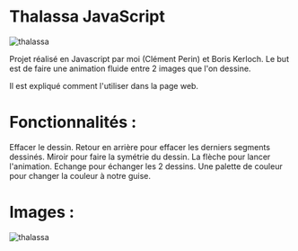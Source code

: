 # Thalassa JavaScript
![thalassa](https://github.com/Douroucouliii/SokobanJava/assets/129008147/df330611-3e16-447f-8fa6-2d875e7717f6)

Projet réalisé en Javascript par moi (Clément Perin) et Boris Kerloch.
Le but est de faire une animation fluide entre 2 images que l'on dessine.

Il est expliqué comment l'utiliser dans la page web.

# Fonctionnalités :

Effacer le dessin.
Retour en arrière pour effacer les derniers segments dessinés.
Miroir pour faire la symétrie du dessin.
La flèche pour lancer l'animation.
Echange pour échanger les 2 dessins.
Une palette de couleur pour changer la couleur à notre guise.

# Images :

![thalassa](https://github.com/Douroucouliii/SokobanJava/assets/129008147/df330611-3e16-447f-8fa6-2d875e7717f6)
